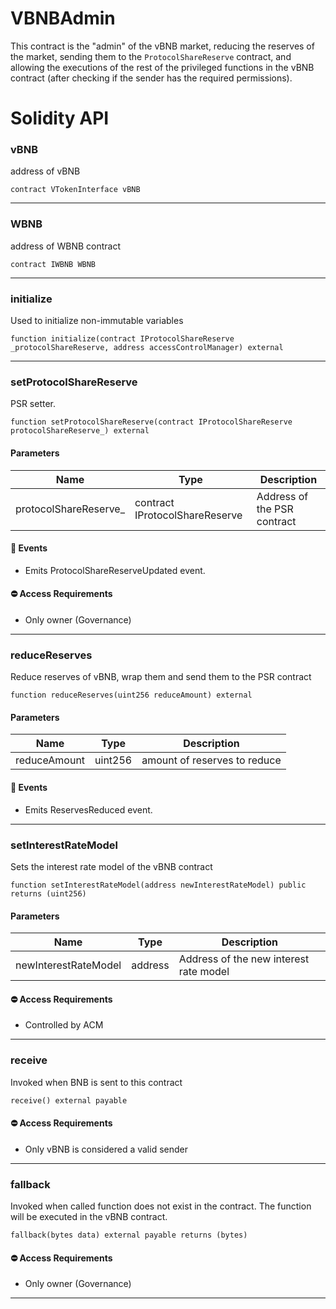 # VBNBAdmin
This contract is the "admin" of the vBNB market, reducing the reserves of the market, sending them to the `ProtocolShareReserve` contract,
and allowing the executions of the rest of the privileged functions in the vBNB contract (after checking if the sender has the required permissions).

# Solidity API

### vBNB

address of vBNB

```solidity
contract VTokenInterface vBNB
```

- - -

### WBNB

address of WBNB contract

```solidity
contract IWBNB WBNB
```

- - -

### initialize

Used to initialize non-immutable variables

```solidity
function initialize(contract IProtocolShareReserve _protocolShareReserve, address accessControlManager) external
```

- - -

### setProtocolShareReserve

PSR setter.

```solidity
function setProtocolShareReserve(contract IProtocolShareReserve protocolShareReserve_) external
```

#### Parameters
| Name | Type | Description |
| ---- | ---- | ----------- |
| protocolShareReserve_ | contract IProtocolShareReserve | Address of the PSR contract |

#### 📅 Events
* Emits ProtocolShareReserveUpdated event.

#### ⛔️ Access Requirements
* Only owner (Governance)

- - -

### reduceReserves

Reduce reserves of vBNB, wrap them and send them to the PSR contract

```solidity
function reduceReserves(uint256 reduceAmount) external
```

#### Parameters
| Name | Type | Description |
| ---- | ---- | ----------- |
| reduceAmount | uint256 | amount of reserves to reduce |

#### 📅 Events
* Emits ReservesReduced event.

- - -

### setInterestRateModel

Sets the interest rate model of the vBNB contract

```solidity
function setInterestRateModel(address newInterestRateModel) public returns (uint256)
```

#### Parameters
| Name | Type | Description |
| ---- | ---- | ----------- |
| newInterestRateModel | address | Address of the new interest rate model |

#### ⛔️ Access Requirements
* Controlled by ACM

- - -

### receive

Invoked when BNB is sent to this contract

```solidity
receive() external payable
```

#### ⛔️ Access Requirements
* Only vBNB is considered a valid sender

- - -

### fallback

Invoked when called function does not exist in the contract. The function will be executed in the vBNB contract.

```solidity
fallback(bytes data) external payable returns (bytes)
```

#### ⛔️ Access Requirements
* Only owner (Governance)

- - -

